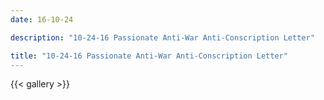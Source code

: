 ```yaml
---
date: 16-10-24

description: "10-24-16 Passionate Anti-War Anti-Conscription Letter"

title: "10-24-16 Passionate Anti-War Anti-Conscription Letter"
---
```


{{< gallery >}}
